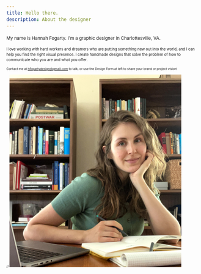```yaml
---
title: Hello there.
description: About the designer
---
```


<small> My name is Hannah Fogarty. I'm a graphic designer in Charlottesville, VA.

<small> I love working with hard workers and dreamers who are putting something new out into the world, and I can help you find the right visual presence. I create handmade designs that solve the problem of how to communicate who you are and what you offer.
 
<small> Contact me at hfogartydesign@gmail.com to talk, or use the Design Form at left to share your brand or project vision! 


// <img src="/images/self.png" width="450">

